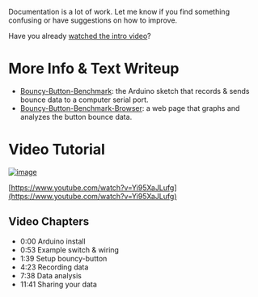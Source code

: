 Documentation is a lot of work. Let me know if you find something confusing or have suggestions on how to improve.

Have you already [watched the intro video](https://www.youtube.com/watch?v=jE4PtGqRFt0)?

# More Info & Text Writeup
- [Bouncy-Button-Benchmark](./bb-benchmark/README.md): the Arduino sketch that records & sends bounce data to a computer serial port.
- [Bouncy-Button-Benchmark-Browser](./bbb-browser/README.md): a web page that graphs and analyzes the button bounce data.


# Video Tutorial
[![image](https://github.com/adamfk/bouncy-button/assets/274012/2d6a360d-6971-4584-84f0-dc5929ce2dac)](https://www.youtube.com/watch?v=Yi95XaJLufg)

[https://www.youtube.com/watch?v=Yi95XaJLufg](https://www.youtube.com/watch?v=Yi95XaJLufg)

## Video Chapters
* 0:00 Arduino install
* 0:53 Example switch & wiring
* 1:39 Setup bouncy-button
* 4:23 Recording data
* 7:38 Data analysis
* 11:41 Sharing your data


